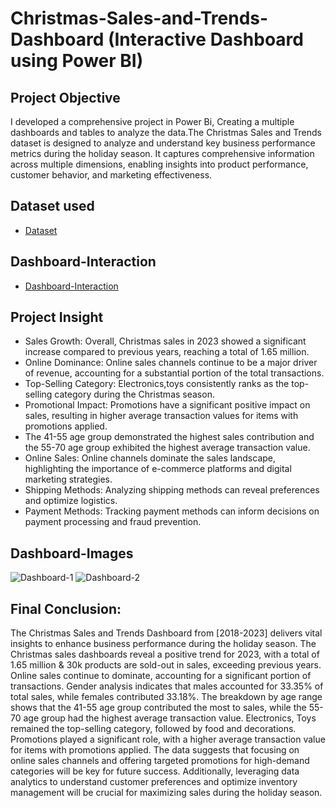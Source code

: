 # Christmas-Sales-and-Trends-Dashboard (Interactive Dashboard using Power BI)
## Project Objective
I developed a comprehensive project in Power Bi, Creating a multiple dashboards and tables to analyze the data.The Christmas Sales and Trends dataset is designed to analyze and understand key business performance metrics during the holiday season. It captures comprehensive information across multiple dimensions, enabling insights into product performance, customer behavior, and marketing effectiveness.
## Dataset used
- <a href="https://github.com/Madhu-D025/Christmas-Sales-and-Trends/blob/main/Christmas%20Sales%20and%20Trends_dataset.xlsx">Dataset</a>
## Dashboard-Interaction
- <a href = "https://github.com/Madhu-D025/Christmas-Sales-and-Trends/blob/main/Christmas_Sales_Dashboard_Interaction.pbit">Dashboard-Interaction</a>
## Project Insight
- Sales Growth: Overall, Christmas sales in 2023 showed a significant increase compared to previous years, reaching a total of 1.65 million.
- Online Dominance: Online sales channels continue to be a major driver of revenue, accounting for a substantial portion of the total transactions.
- Top-Selling Category: Electronics,toys consistently ranks as the top-selling category during the Christmas season.
- Promotional Impact: Promotions have a significant positive impact on sales, resulting in higher average transaction values for items with promotions applied.
- The 41-55 age group demonstrated the highest sales contribution and the 55-70 age group exhibited the highest average transaction value.
- Online Sales: Online channels dominate the sales landscape, highlighting the importance of e-commerce platforms and digital marketing strategies.
- Shipping Methods: Analyzing shipping methods can reveal preferences and optimize logistics.
- Payment Methods: Tracking payment methods can inform decisions on payment processing and fraud prevention.
## Dashboard-Images
![Dashboard-1](https://github.com/user-attachments/assets/8074bc49-c04b-4064-8057-095b44e9686b)
![Dashboard-2](https://github.com/user-attachments/assets/2bd9cde9-5412-4282-87fa-f8ca6ad26aad)
## Final Conclusion:
The Christmas Sales and Trends Dashboard from [2018-2023] delivers vital insights to enhance business performance during the holiday season. The Christmas sales dashboards reveal a positive trend for 2023, with a total of 1.65 million & 30k products are sold-out in sales, exceeding previous years. Online sales continue to dominate, accounting for a significant portion of transactions. Gender analysis indicates that males accounted for 33.35% of total sales, while females contributed 33.18%. The breakdown by age range shows that the 41-55 age group contributed the most to sales, while the 55-70 age group had the highest average transaction value. Electronics, Toys remained the top-selling category, followed by food and decorations. Promotions played a significant role, with a higher average transaction value for items with promotions applied.
The data suggests that focusing on online sales channels and offering targeted promotions for high-demand categories will be key for future success. Additionally, leveraging data analytics to understand customer preferences and optimize inventory management will be crucial for maximizing sales during the holiday season.
